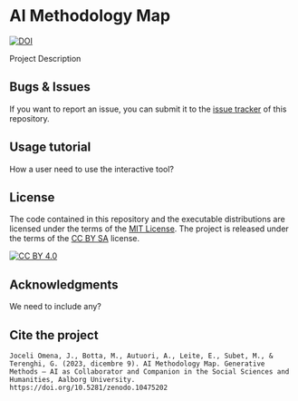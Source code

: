 # AI Methodology Map
[![DOI](https://zenodo.org/records/10475202)](https://doi.org/10.5281/zenodo.10475201)


Project Description

## Bugs & Issues

If you want to report an issue, you can submit it to the [issue tracker](https://github.com/zumatt/AI-Methodology-Map/issues) of this repository.

## Usage tutorial

How a user need to use the interactive tool?

## License

The code contained in this repository and the executable distributions are licensed under the terms of the [MIT License](https://mit-license.org/). The project is released under the terms of the [CC BY SA](https://creativecommons.org/licenses/by-sa/2.0/) license.

[![CC BY 4.0][cc-by-sa-image]][cc-by-sa]

[cc-by-sa]: http://creativecommons.org/licenses/by-sa/4.0/
[cc-by-sa-image]: https://i.creativecommons.org/l/by-sa/4.0/88x31.png
[cc-by-sa-shield]: https://img.shields.io/badge/License-CC%20BY%20SA%204.0-lightgrey.svg


## Acknowledgments

We need to include any?

## Cite the project
```
Joceli Omena, J., Botta, M., Autuori, A., Leite, E., Subet, M., & Terenghi, G. (2023, dicembre 9). AI Methodology Map. Generative Methods — AI as Collaborator and Companion in the Social Sciences and Humanities, Aalborg University. https://doi.org/10.5281/zenodo.10475202
```


